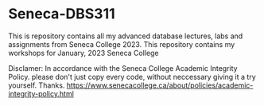 # Seneca-DBS311
This is repository contains all my advanced database lectures, labs and assignments from Seneca College 2023.
This repository contains my workshops for January, 2023 Seneca College

Disclamer: In accordance with the Seneca College Academic Integrity Policy. please don't just copy every code, without neccessary giving it a try yourself. Thanks. 
https://www.senecacollege.ca/about/policies/academic-integrity-policy.html
